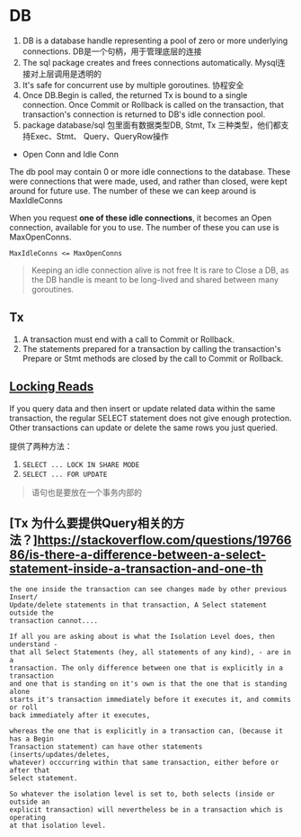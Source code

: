 # DB

1. DB is a database handle representing a pool of zero or more underlying connections. DB是一个句柄，用于管理底层的连接
2. The sql package creates and frees connections automatically. Mysql连接对上层调用是透明的
3. It's safe for concurrent use by multiple goroutines. 协程安全
4. Once DB.Begin is called, the returned Tx is bound to a single connection.
   Once Commit or Rollback is called on the transaction, that transaction's 
   connection is returned to DB's idle connection pool.
5. package database/sql 包里面有数据类型DB, Stmt, Tx 三种类型，他们都支持Exec、Stmt、
Query、QueryRow操作

- Open Conn and Idle Conn

The db pool may contain 0 or more idle connections to the database.
These were connections that were made, used, and rather than closed, were kept around for future use.
The number of these we can keep around is MaxIdleConns

When you request **one of these idle connections**, it becomes an Open connection, available for you to use.
The number of these you can use is MaxOpenConns.

```
MaxIdleConns <= MaxOpenConns
```

>
> Keeping an idle connection alive is not free
> It is rare to Close a DB, as the DB handle is meant to be long-lived and shared between many goroutines.


## Tx

1. A transaction must end with a call to Commit or Rollback.
2. The statements prepared for a transaction by calling the transaction's    Prepare or Stmt methods are closed by the call to Commit or Rollback.

## [Locking Reads](https://dev.mysql.com/doc/refman/5.5/en/innodb-locking-reads.html)

If you query data and then insert or update related data within the same transaction, the regular SELECT statement does not give enough protection. Other transactions can update or delete the same rows you just queried.

提供了两种方法：

1. ```SELECT ... LOCK IN SHARE MODE```
2. ```SELECT ... FOR UPDATE```

>
> 语句也是要放在一个事务内部的

## [Tx 为什么要提供Query相关的方法？]https://stackoverflow.com/questions/1976686/is-there-a-difference-between-a-select-statement-inside-a-transaction-and-one-th

```
the one inside the transaction can see changes made by other previous Insert/
Update/delete statements in that transaction, A Select statement outside the 
transaction cannot....

If all you are asking about is what the Isolation Level does, then understand - 
that all Select Statements (hey, all statements of any kind), - are in a 
transaction. The only difference between one that is explicitly in a transaction 
and one that is standing on it's own is that the one that is standing alone 
starts it's transaction immediately before it executes it, and commits or roll 
back immediately after it executes,

whereas the one that is explicitly in a transaction can, (because it has a Begin 
Transaction statement) can have other statements (inserts/updates/deletes, 
whatever) occcurring within that same transaction, either before or after that 
Select statement.

So whatever the isolation level is set to, both selects (inside or outside an 
explicit transaction) will nevertheless be in a transaction which is operating 
at that isolation level.
```
